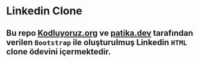 # Linkedin Clone

## Bu repo [Kodluyoruz.org](https://kodluyoruz.org) ve [patika.dev](https://patika.dev/tr) tarafından verilen `Bootstrap` ile oluşturulmuş Linkedin `HTML` clone ödevini içermektedir.
